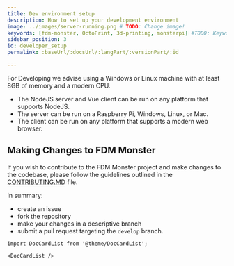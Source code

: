 ```yaml
---
title: Dev environment setup
description: How to set up your development environment
image: ../images/server-running.png # TODO: Change image!
keywords: [fdm-monster, OctoPrint, 3d-printing, monsterpi] #TODO: Keywords!
sidebar_position: 3
id: developer_setup
permalink: :baseUrl/:docsUrl/:langPart/:versionPart/:id

---
```


For Developing we advise using a Windows or Linux machine with at least 8GB of memory and a modern CPU.

- The NodeJS server and Vue client can be run on any platform that supports NodeJS.
- The server can be run on a Raspberry Pi, Windows, Linux, or Mac.
- The client can be run on any platform that supports a modern web browser.

## Making Changes to FDM Monster

If you wish to contribute to the FDM Monster project and make changes to the codebase, please follow the guidelines
outlined in the [CONTRIBUTING.MD](https://github.com/fdm-monster/fdm-monster/blob/develop/CONTRIBUTING.md) file.

In summary:

- create an issue
- fork the repository
- make your changes in a descriptive branch
- submit a pull request targeting the `develop` branch.

```mdx-code-block
import DocCardList from '@theme/DocCardList';

<DocCardList />
```
